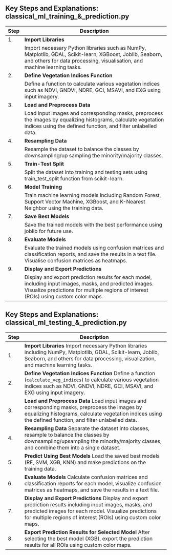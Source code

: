 ## Key Steps and Explanations: classical_ml_training_&_prediction.py

| Step | Description |
|------|-------------|
| 1.   | **Import Libraries** |
|      | Import necessary Python libraries such as NumPy, Matplotlib, GDAL, Scikit-learn, XGBoost, Joblib, Seaborn, and others for data processing, visualisation, and machine learning tasks. |
| 2.   | **Define Vegetation Indices Function** |
|      | Define a function to calculate various vegetation indices such as NDVI, GNDVI, NDRE, GCI, MSAVI, and EXG using input imagery. |
| 3.   | **Load and Preprocess Data** |
|      | Load input images and corresponding masks, preprocess the images by equalizing histograms, calculate vegetation indices using the defined function, and filter unlabelled data. |
| 4.   | **Resampling Data** |
|      | Resample the dataset to balance the classes by downsampling/up sampling the minority/majority classes. |
| 5.   | **Train-Test Split** |
|      | Split the dataset into training and testing sets using train_test_split function from scikit-learn. |
| 6.   | **Model Training** |
|      | Train machine learning models including Random Forest, Support Vector Machine, XGBoost, and K-Nearest Neighbor using the training data. |
| 7.   | **Save Best Models** |
|      | Save the trained models with the best performance using joblib for future use. |
| 8.   | **Evaluate Models** |
|      | Evaluate the trained models using confusion matrices and classification reports, and save the results in a text file. Visualise confusion matrices as heatmaps. |
| 9.   | **Display and Export Predictions** |
|      | Display and export prediction results for each model, including input images, masks, and predicted images. Visualize predictions for multiple regions of interest (ROIs) using custom color maps. |

## Key Steps and Explanations: classical_ml_testing_&_prediction.py
| Step | Description |
|------|-------------|
| 1.   | **Import Libraries** Import necessary Python libraries including NumPy, Matplotlib, GDAL, Scikit-learn, Joblib, Seaborn, and others for data processing, visualization, and machine learning tasks. |
| 2.   | **Define Vegetation Indices Function** Define a function (`calculate_veg_indices`) to calculate various vegetation indices such as NDVI, GNDVI, NDRE, GCI, MSAVI, and EXG using input imagery. |
| 3.   | **Load and Preprocess Data** Load input images and corresponding masks, preprocess the images by equalizing histograms, calculate vegetation indices using the defined function, and filter unlabelled data. |
| 4.   | **Resampling Data** Separate the dataset into classes, resample to balance the classes by downsampling/upsampling the minority/majority classes, and combine them into a single dataset. |
| 5.   | **Predict Using Best Models** Load the saved best models (RF, SVM, XGB, KNN) and make predictions on the training data. |
| 6.   | **Evaluate Models** Calculate confusion matrices and classification reports for each model, visualize confusion matrices as heatmaps, and save the results in a text file. |
| 7.   | **Display and Export Predictions** Display and export prediction results including input images, masks, and predicted images for each model. Visualize predictions for multiple regions of interest (ROIs) using custom color maps. |
| 8.   | **Export Prediction Results for Selected Model** After selecting the best model (XGB), export the prediction results for all ROIs using custom color maps. |
